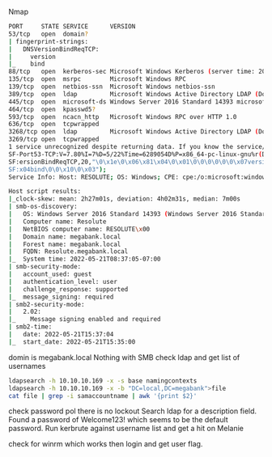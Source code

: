 Nmap
```bash
PORT     STATE SERVICE      VERSION
53/tcp   open  domain?
| fingerprint-strings: 
|   DNSVersionBindReqTCP: 
|     version
|_    bind
88/tcp   open  kerberos-sec Microsoft Windows Kerberos (server time: 2022-05-21 15:36:12Z)
135/tcp  open  msrpc        Microsoft Windows RPC
139/tcp  open  netbios-ssn  Microsoft Windows netbios-ssn
389/tcp  open  ldap         Microsoft Windows Active Directory LDAP (Domain: megabank.local, Site: Default-First-Site-Name)
445/tcp  open  microsoft-ds Windows Server 2016 Standard 14393 microsoft-ds (workgroup: MEGABANK)
464/tcp  open  kpasswd5?
593/tcp  open  ncacn_http   Microsoft Windows RPC over HTTP 1.0
636/tcp  open  tcpwrapped
3268/tcp open  ldap         Microsoft Windows Active Directory LDAP (Domain: megabank.local, Site: Default-First-Site-Name)
3269/tcp open  tcpwrapped
1 service unrecognized despite returning data. If you know the service/version, please submit the following fingerprint at https://nmap.org/cgi-bin/submit.cgi?new-service :
SF-Port53-TCP:V=7.80%I=7%D=5/22%Time=6289054D%P=x86_64-pc-linux-gnu%r(DNSV
SF:ersionBindReqTCP,20,"\0\x1e\0\x06\x81\x04\0\x01\0\0\0\0\0\0\x07version\
SF:x04bind\0\0\x10\0\x03");
Service Info: Host: RESOLUTE; OS: Windows; CPE: cpe:/o:microsoft:windows

Host script results:
|_clock-skew: mean: 2h27m01s, deviation: 4h02m31s, median: 7m00s
| smb-os-discovery: 
|   OS: Windows Server 2016 Standard 14393 (Windows Server 2016 Standard 6.3)
|   Computer name: Resolute
|   NetBIOS computer name: RESOLUTE\x00
|   Domain name: megabank.local
|   Forest name: megabank.local
|   FQDN: Resolute.megabank.local
|_  System time: 2022-05-21T08:37:05-07:00
| smb-security-mode: 
|   account_used: guest
|   authentication_level: user
|   challenge_response: supported
|_  message_signing: required
| smb2-security-mode: 
|   2.02: 
|_    Message signing enabled and required
| smb2-time: 
|   date: 2022-05-21T15:37:04
|_  start_date: 2022-05-21T15:35:00
```
domin is megabank.local
Nothing with SMB
check ldap and get list of usernames
```bash
ldapsearch -h 10.10.10.169 -x -s base namingcontexts
ldapsearch -h 10.10.10.169 -x -b "DC=local,DC=megabank">file
cat file | grep -i samaccountname | awk '{print $2}'
```
check password pol
there is no lockout
Search ldap for a description field.
Found a password of Welcome123! which seems to be the default password.
Run kerbrute against username list and get a hit on
Melanie

check for winrm which works
then login and get user flag.